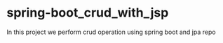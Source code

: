 # spring-boot_crud_with_jsp
In this project we perform crud operation using spring boot and jpa repo
